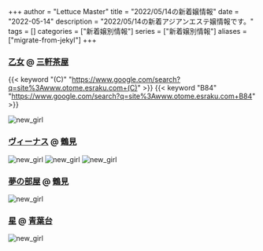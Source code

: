 +++
author = "Lettuce Master"
title = "2022/05/14の新着嬢情報"
date = "2022-05-14"
description = "2022/05/14の新着アジアンエステ嬢情報です。"
tags = []
categories = ["新着嬢別情報"]
series = ["新着嬢別情報"]
aliases = ["migrate-from-jekyl"]
+++
### [乙女](http://www.otome.esraku.com/) @ [三軒茶屋](/post/sangenchaya)
{{< keyword "(C)" "https://www.google.com/search?q=site%3Awww.otome.esraku.com+(C)" >}} {{< keyword "B84" "https://www.google.com/search?q=site%3Awww.otome.esraku.com+B84" >}} 

![new_girl](https://i.imgur.com/qrMg29z.jpeg)
### [ヴィーナス](http://www.vi-aroma.xyz/) @ [鶴見](/post/tsurumi)


![new_girl](https://i.imgur.com/5LIaWrD.jpeg)
![new_girl](https://i.imgur.com/n59NXC9.jpeg)
![new_girl](https://i.imgur.com/q8vVRn5.gif)
### [夢の部屋](https://yume-heya.ies.bz/) @ [鶴見](/post/tsurumi)


![new_girl](https://yume-heya.ies.bz/photos/sites/14/2022/05/2022051303243489.jpg_300X400.jpg)
### [星](http://www.hoshi-aroma.xyz/) @ [青葉台](/post/aobadai)


![new_girl](https://i.imgur.com/Tu7VF15.jpeg)
